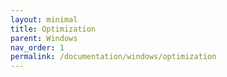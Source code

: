 ```yaml
---
layout: minimal
title: Optimization
parent: Windows
nav_order: 1
permalink: /documentation/windows/optimization
---
```


